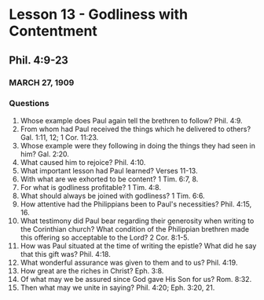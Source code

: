 # Lesson 13 - Godliness with Contentment

## Phil. 4:9-23

### MARCH 27, 1909

### Questions

1. Whose example does Paul again tell the brethren to follow? Phil. 4:9.
2. From whom had Paul received the things which he delivered to others? Gal. 1:11, 12; 1 Cor. 11:23.
3. Whose example were they following in doing the things they had seen in him? Gal. 2:20.
4. What caused him to rejoice? Phil. 4:10.
5. What important lesson had Paul learned? Verses 11-13.
6. With what are we exhorted to be content? 1 Tim. 6:7, 8.
7. For what is godliness profitable? 1 Tim. 4:8.
8. What should always be joined with godliness? 1 Tim. 6:6.
9. How attentive had the Philippians been to Paul's necessities? Phil. 4:15, 16.
10. What testimony did Paul bear regarding their generosity when writing to the Corinthian church? What condition of the Philippian brethren made this offering so acceptable to the Lord? 2 Cor. 8:1-5.
11. How was Paul situated at the time of writing the epistle? What did he say that this gift was? Phil. 4:18.
12. What wonderful assurance was given to them and to us? Phil. 4:19.
13. How great are the riches in Christ? Eph. 3:8.
14. Of what may we be assured since God gave His Son for us? Rom. 8:32.
15. Then what may we unite in saying? Phil. 4:20; Eph. 3:20, 21.